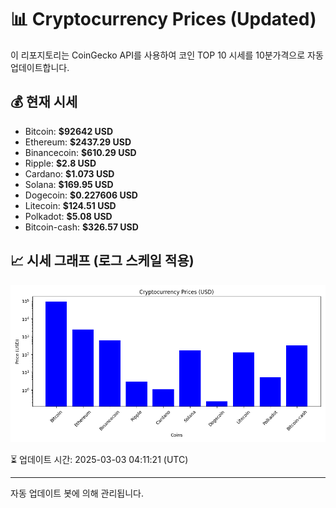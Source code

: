 
# 📊 Cryptocurrency Prices (Updated)

이 리포지토리는 CoinGecko API를 사용하여 코인 TOP 10 시세를 10분가격으로 자동 업데이트합니다.

## 💰 현재 시세
- Bitcoin: **$92642 USD**
- Ethereum: **$2437.29 USD**
- Binancecoin: **$610.29 USD**
- Ripple: **$2.8 USD**
- Cardano: **$1.073 USD**
- Solana: **$169.95 USD**
- Dogecoin: **$0.227606 USD**
- Litecoin: **$124.51 USD**
- Polkadot: **$5.08 USD**
- Bitcoin-cash: **$326.57 USD**

## 📈 시세 그래프 (로그 스케일 적용)
![Crypto Prices](crypto_prices.png)

⏳ 업데이트 시간: 2025-03-03 04:11:21 (UTC)

---
자동 업데이트 봇에 의해 관리됩니다.

